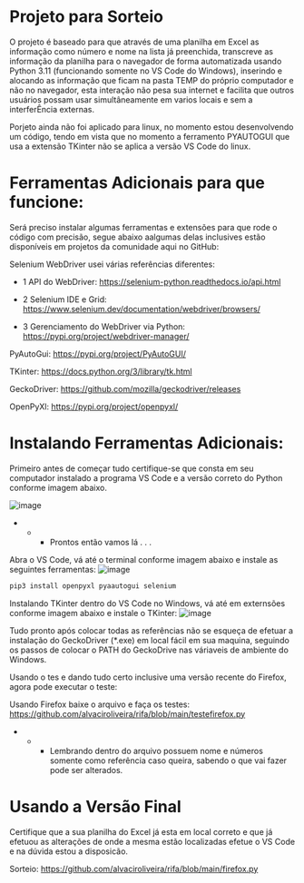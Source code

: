 # Projeto para Sorteio

O projeto é baseado para que através de uma planilha em Excel as informação como número e nome na lista já preenchida, transcreve as informação da planilha para o navegador de forma automatizada usando Python 3.11 (funcionando somente no VS Code do Windows), inserindo e alocando as informação que ficam na pasta TEMP do próprio computador e não no navegador, esta interação não pesa sua internet e facilita que outros usuários possam usar simultâneamente em varios locais e sem a interferÊncia externas.

Porjeto ainda não foi aplicado para linux, no momento estou desenvolvendo um código, tendo em vista que no momento a ferramento PYAUTOGUI que usa a extensão TKinter não se aplica a versão VS Code do linux.

# Ferramentas Adicionais para que funcione:

Será preciso instalar algumas ferramentas e extensões para que rode o código com precisão, segue abaixo aalgumas delas inclusives estão disponíveis em projetos da comunidade aqui no GitHub:

Selenium WebDriver usei várias referências diferentes:

- 1 API do WebDriver: https://selenium-python.readthedocs.io/api.html

- 2 Selenium IDE e Grid: https://www.selenium.dev/documentation/webdriver/browsers/

- 3 Gerenciamento do WebDriver via Python: https://pypi.org/project/webdriver-manager/

PyAutoGui: https://pypi.org/project/PyAutoGUI/

TKinter: https://docs.python.org/3/library/tk.html

GeckoDriver: https://github.com/mozilla/geckodriver/releases

OpenPyXl: https://pypi.org/project/openpyxl/

# Instalando Ferramentas Adicionais:

Primeiro antes de começar tudo certifique-se que consta em seu computador instalado a programa VS Code e a versão correto do Python conforme imagem abaixo.

![image](https://github.com/alvaciroliveira/rifa/assets/129803614/5b45b320-445e-4afd-baae-d2326a558c1c)

- - - Prontos então vamos lá . . .

Abra o VS Code, vá até o terminal conforme imagem abaixo e instale as seguintes ferramentas:
![image](https://github.com/alvaciroliveira/rifa/assets/129803614/f79803a7-3b57-4157-b4ab-c2566a689513)

```bash
pip3 install openpyxl pyaautogui selenium
```

Instalando TKinter dentro do VS Code no Windows, vá até em externsões conforme imagem abaixo e instale o TKinter:
![image](https://github.com/alvaciroliveira/rifa/assets/129803614/28222746-8933-46ec-95df-2dcbcb6acdc5)

Tudo pronto após colocar todas as referências não se esqueça de efetuar a instalação do GeckoDriver (*.exe) em local fácil em sua maquina, seguindo os passos de colocar o PATH do GeckoDrive nas váriaveis de ambiente do Windows.

Usando o tes e dando tudo certo inclusive uma versão recente do Firefox, agora pode executar o teste:

Usando Firefox baixe o arquivo e faça os testes: https://github.com/alvaciroliveira/rifa/blob/main/testefirefox.py

- - - Lembrando dentro do arquivo possuem nome e números somente como referência caso queira, sabendo o que vai fazer pode ser alterados.

# Usando a Versão Final

Certifique que a sua planilha do Excel já esta em local correto e que já efetuou as alterações de onde a mesma estão localizadas efetue o VS Code e na dúvida estou a disposicão.

Sorteio: https://github.com/alvaciroliveira/rifa/blob/main/firefox.py

